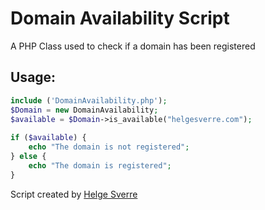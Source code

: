 Domain Availability Script
===================

A PHP Class used to check if a domain has been registered


## Usage:

```php
include ('DomainAvailability.php');  
$Domain = new DomainAvailability;  
$available = $Domain->is_available("helgesverre.com");
 
if ($available) {
    echo "The domain is not registered";
} else {
    echo "The domain is registered";
}
```

Script created by [Helge Sverre](https://helgesverre.com)
